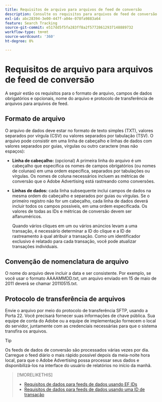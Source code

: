 ```yaml
---
title: Requisitos de arquivo para arquivos de feed de conversão
description: Consulte os requisitos para arquivos de feed de conversão.
exl-id: abc28394-3e00-447f-a04e-078fa9883a64
feature: Search Tracking
source-git-commit: e517dd5f5fa283ff8a2f57728612937148889732
workflow-type: tm+mt
source-wordcount: '360'
ht-degree: 0%

---
```


# Requisitos de arquivo para arquivos de feed de conversão

A seguir estão os requisitos para o formato de arquivo, campos de dados obrigatórios e opcionais, nome do arquivo e protocolo de transferência de arquivos para arquivos de feed.

## Formato de arquivo

O arquivo de dados deve estar no formato de texto simples (TXT), valores separados por vírgula (CSV) ou valores separados por tabulação (TSV). O arquivo pode consistir em uma linha de cabeçalho e linhas de dados com valores separados por guias, vírgulas ou outro caractere (mas não espaços):

* **Linha de cabeçalho:** (opcional) A primeira linha do arquivo é um cabeçalho que especifica os nomes de campos obrigatórios (ou nomes de colunas) em uma ordem específica, separados por tabulações ou vírgulas. Os nomes de coluna necessários incluem as métricas de conversão que o Adobe Advertising está rastreando como conversões.

* **Linhas de dados:** cada linha subsequente inclui campos de dados na mesma ordem do cabeçalho e separados por guias ou vírgulas. Se o primeiro registro não for um cabeçalho, cada linha de dados deverá incluir todos os campos possíveis, em uma ordem especificada. Os valores de todas as IDs e métricas de conversão devem ser alfanuméricos.

  Quando vários cliques em um ou vários anúncios levam a uma transação, é necessário determinar a ID do clique e a ID de rastreamento à qual atribuir a transação. Como um identificador exclusivo é relatado para cada transação, você pode atualizar transações individuais.

## Convenção de nomenclatura de arquivo

O nome do arquivo deve incluir a data e ser consistente. Por exemplo, se você usar o formato AAAAMMDD.txt, um arquivo enviado em 15 de maio de 2011 deverá se chamar 20110515.txt.

## Protocolo de transferência de arquivos

Envie o arquivo por meio do protocolo de transferência SFTP, usando a Porta 22. Você precisará fornecer suas informações de chave pública.  Sua equipe de conta do Adobe ou a equipe de implementação fornecem o local do servidor, juntamente com as credenciais necessárias para que o sistema transfira os arquivos.

>[!TIP]
>
>Os feeds de dados de conversão são processados várias vezes por dia. Carregue o feed diário o mais rápido possível depois da meia-noite hora local, para que o Adobe Advertising possa processar seus dados e disponibilizá-los na interface do usuário de relatórios no início da manhã.

>[!MORELIKETHIS]
>
>* [Requisitos de dados para feeds de dados usando EF IDs](/help/search-social-commerce/tracking/feed-ef-id-data-requirements.md)
>* [Requisitos de dados para feeds de dados usando uma ID de transação](/help/search-social-commerce/tracking/feed-transaction-id-data-requirements.md)
